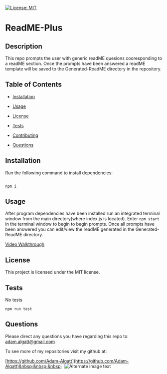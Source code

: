 
[![License: MIT](https://img.shields.io/badge/license-MIT-green.svg)](https://opensource.org/licenses/MIT)
 # ReadME-Plus
 
 ## Description

 This repo prompts the user with generic readME quesions cooresponding to a readME section. Once the prompts have been answered a readME template will be saved to the Generated-ReadME directory in the repository.

## Table of Contents

* [Installation](#installation)

* [Usage](#usage)

* [License](#license)

* [Tests](#tests)

* [Contributing](#contributing)

* [Questions](#questions)



## Installation

Run the following command to install dependencies:

``` 

npm i

```

## Usage 

After program dependencies have been installed run an integrated terminal window from the main directory(where index.js is located). Enter ```npm start``` in the terminal window to begin to begin prompts. Once all prompts have been answered you can edit/view the readME generated in the Generated-ReadME directory. 

<a href="https://drive.google.com/file/d/1x2QK0-pHt1TpCJ-C0dZfRmkiatS3SJN_/view">Video Walkthrough</a> 

## License

 This project is licensed under the MIT license.

## Tests 

No tests

```
npm run test
```



## Questions

Please direct any questions you have regarding this repo to: 
[adam.algatt@gmail.com](mailto:adam.algatt@gmail.com) 

To see more of my repositories visit my github at: 

 [https://github.com/Adam-Algatt](https://github.com/Adam-Algatt)&nbsp;&nbsp;&nbsp;&nbsp;
![Alternate image text](https://cdn-icons-png.flaticon.com/64/25/25231.png)
